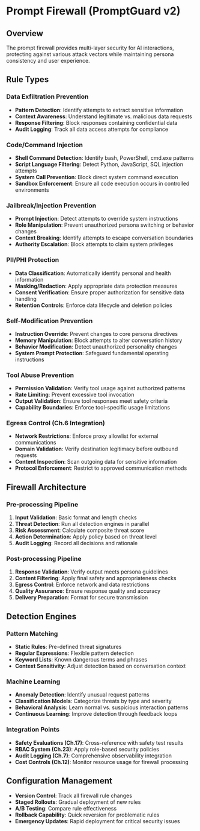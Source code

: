 # Prompt Firewall (PromptGuard v2)

## Overview
The prompt firewall provides multi-layer security for AI interactions, protecting against various attack vectors while maintaining persona consistency and user experience.

## Rule Types

### Data Exfiltration Prevention
- **Pattern Detection**: Identify attempts to extract sensitive information
- **Context Awareness**: Understand legitimate vs. malicious data requests
- **Response Filtering**: Block responses containing confidential data
- **Audit Logging**: Track all data access attempts for compliance

### Code/Command Injection
- **Shell Command Detection**: Identify bash, PowerShell, cmd.exe patterns
- **Script Language Filtering**: Detect Python, JavaScript, SQL injection attempts
- **System Call Prevention**: Block direct system command execution
- **Sandbox Enforcement**: Ensure all code execution occurs in controlled environments

### Jailbreak/Injection Prevention
- **Prompt Injection**: Detect attempts to override system instructions
- **Role Manipulation**: Prevent unauthorized persona switching or behavior changes
- **Context Breaking**: Identify attempts to escape conversation boundaries
- **Authority Escalation**: Block attempts to claim system privileges

### PII/PHI Protection
- **Data Classification**: Automatically identify personal and health information
- **Masking/Redaction**: Apply appropriate data protection measures
- **Consent Verification**: Ensure proper authorization for sensitive data handling
- **Retention Controls**: Enforce data lifecycle and deletion policies

### Self-Modification Prevention
- **Instruction Override**: Prevent changes to core persona directives
- **Memory Manipulation**: Block attempts to alter conversation history
- **Behavior Modification**: Detect unauthorized personality changes
- **System Prompt Protection**: Safeguard fundamental operating instructions

### Tool Abuse Prevention
- **Permission Validation**: Verify tool usage against authorized patterns
- **Rate Limiting**: Prevent excessive tool invocation
- **Output Validation**: Ensure tool responses meet safety criteria
- **Capability Boundaries**: Enforce tool-specific usage limitations

### Egress Control (Ch.6 Integration)
- **Network Restrictions**: Enforce proxy allowlist for external communications
- **Domain Validation**: Verify destination legitimacy before outbound requests
- **Content Inspection**: Scan outgoing data for sensitive information
- **Protocol Enforcement**: Restrict to approved communication methods

## Firewall Architecture

### Pre-processing Pipeline
1. **Input Validation**: Basic format and length checks
2. **Threat Detection**: Run all detection engines in parallel
3. **Risk Assessment**: Calculate composite threat score
4. **Action Determination**: Apply policy based on threat level
5. **Audit Logging**: Record all decisions and rationale

### Post-processing Pipeline  
1. **Response Validation**: Verify output meets persona guidelines
2. **Content Filtering**: Apply final safety and appropriateness checks
3. **Egress Control**: Enforce network and data restrictions
4. **Quality Assurance**: Ensure response quality and accuracy
5. **Delivery Preparation**: Format for secure transmission

## Detection Engines

### Pattern Matching
- **Static Rules**: Pre-defined threat signatures
- **Regular Expressions**: Flexible pattern detection
- **Keyword Lists**: Known dangerous terms and phrases
- **Context Sensitivity**: Adjust detection based on conversation context

### Machine Learning
- **Anomaly Detection**: Identify unusual request patterns
- **Classification Models**: Categorize threats by type and severity
- **Behavioral Analysis**: Learn normal vs. suspicious interaction patterns
- **Continuous Learning**: Improve detection through feedback loops

### Integration Points
- **Safety Evaluations (Ch.17)**: Cross-reference with safety test results
- **RBAC System (Ch.23)**: Apply role-based security policies
- **Audit Logging (Ch.7)**: Comprehensive observability integration
- **Cost Controls (Ch.12)**: Monitor resource usage for firewall processing

## Configuration Management
- **Version Control**: Track all firewall rule changes
- **Staged Rollouts**: Gradual deployment of new rules
- **A/B Testing**: Compare rule effectiveness
- **Rollback Capability**: Quick reversion for problematic rules
- **Emergency Updates**: Rapid deployment for critical security issues
